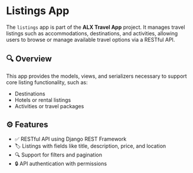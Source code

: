 # Listings App

The `listings` app is part of the **ALX Travel App** project. It manages travel listings such as accommodations, destinations, and activities, allowing users to browse or manage available travel options via a RESTful API.

## 🔍 Overview

This app provides the models, views, and serializers necessary to support core listing functionality, such as:

- Destinations
- Hotels or rental listings
- Activities or travel packages

## ⚙️ Features

- ✅ RESTful API using Django REST Framework
- 🏷️ Listings with fields like title, description, price, and location
- 🔍 Support for filters and pagination
- 🔒 API authentication with permissions

